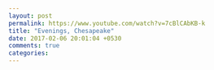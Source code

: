 ```yaml
---
layout: post
permalink: https://www.youtube.com/watch?v=7cBlCAbKB-k
title: "Evenings, Chesapeake"
date: 2017-02-06 20:01:04 +0530
comments: true
categories: 
---
```

